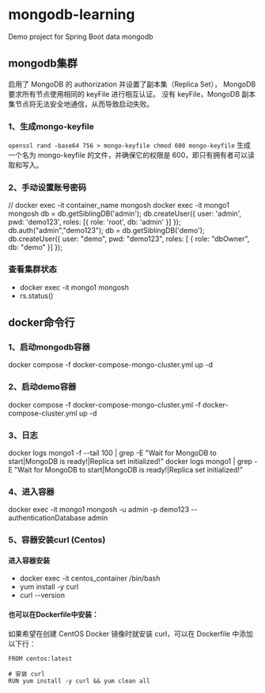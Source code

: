 # mongodb-learning
Demo project for Spring Boot data mongodb
## mongodb集群
启用了 MongoDB 的 authorization 并设置了副本集（Replica Set）， MongoDB 要求所有节点使用相同的 keyFile 进行相互认证。
没有 keyFile，MongoDB 副本集节点将无法安全地通信，从而导致启动失败。
### 1、生成mongo-keyfile
`openssl rand -base64 756 > mongo-keyfile
chmod 600 mongo-keyfile`
生成一个名为 mongo-keyfile 的文件，并确保它的权限是 600，即只有拥有者可以读取和写入。

### 2、手动设置账号密码
// docker exec -it container_name mongosh
docker exec -it mongo1 mongosh
db = db.getSiblingDB('admin');
db.createUser({
user: 'admin',
pwd: 'demo123',
roles: [{ role: 'root', db: 'admin' }]
});
db.auth("admin","demo123");
db = db.getSiblingDB('demo');
db.createUser({ user: "demo", pwd: "demo123", roles: [ { role: "dbOwner", db: "demo" }] });
### 查看集群状态
- docker exec -it mongo1 mongosh
- rs.status()

## docker命令行
### 1、启动mongodb容器
docker compose -f docker-compose-mongo-cluster.yml up -d
### 2、启动demo容器
docker compose -f docker-compose-mongo-cluster.yml -f docker-compose-cluster.yml up -d
### 3、日志
docker logs mongo1 -f --tail 100 | grep -E "Wait for MongoDB to start|MongoDB is ready!|Replica set initialized!"
docker logs mongo1 | grep -E "Wait for MongoDB to start|MongoDB is ready!|Replica set initialized!"
### 4、进入容器
docker exec -it mongo1 mongosh -u admin -p demo123 --authenticationDatabase admin
### 5、容器安装curl (Centos)
#### 进入容器安装
- docker exec -it centos_container /bin/bash
- yum install -y curl
- curl --version
#### 也可以在Dockerfile中安装：
如果希望在创建 CentOS Docker 镜像时就安装 curl，可以在 Dockerfile 中添加以下行：
```shell
FROM centos:latest

# 安装 curl
RUN yum install -y curl && yum clean all

```
  


